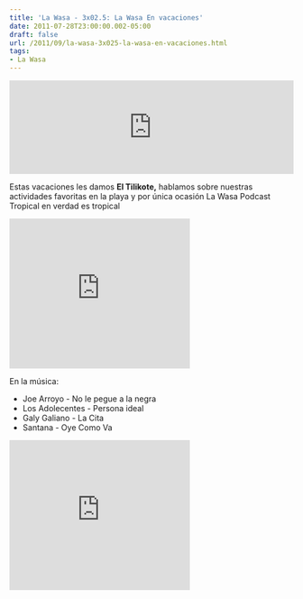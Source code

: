 ```yaml
---
title: 'La Wasa - 3x02.5: La Wasa En vacaciones'
date: 2011-07-28T23:00:00.002-05:00
draft: false
url: /2011/09/la-wasa-3x025-la-wasa-en-vacaciones.html
tags: 
- La Wasa
---
```


<iframe width="100%" height="166" scrolling="no" frameborder="no" src="https://w.soundcloud.com/player/?url=http%3A%2F%2Fapi.soundcloud.com%2Ftracks%2F85037782&amp;color=ff6600&amp;auto_play=false&amp;show_artwork=true"></iframe>

Estas vacaciones les damos **El Tilikote,** hablamos sobre nuestras actividades favoritas en la playa y por única ocasión La Wasa Podcast Tropical en verdad es tropical

  

  

  

<object class="BLOGGER-youtube-video" classid="clsid:D27CDB6E-AE6D-11cf-96B8-444553540000" codebase="http://download.macromedia.com/pub/shockwave/cabs/flash/swflash.cab#version=6,0,40,0" data-thumbnail-src="http://3.gvt0.com/vi/JiR1APoFXdc/0.jpg" height="266" width="320">
<param name="movie" value="http://www.youtube.com/v/JiR1APoFXdc&amp;fs=1&amp;source=uds">
<param name="bgcolor" value="#FFFFFF">
<embed width="320" height="266" src="http://www.youtube.com/v/JiR1APoFXdc&amp;fs=1&amp;source=uds" type="application/x-shockwave-flash">
</object>

  

En la música:  

*   Joe Arroyo  \- No le pegue a la negra
*   Los Adolecentes  \- Persona ideal
*   Galy Galiano  \- La Cita
*   Santana  \- Oye Como Va

<object class="BLOGGER-youtube-video" classid="clsid:D27CDB6E-AE6D-11cf-96B8-444553540000" codebase="http://download.macromedia.com/pub/shockwave/cabs/flash/swflash.cab#version=6,0,40,0" data-thumbnail-src="http://2.gvt0.com/vi/q3XSXvas7wY/0.jpg" height="266" width="320">
<param name="movie" value="http://www.youtube.com/v/q3XSXvas7wY&amp;fs=1&amp;source=uds">
<param name="bgcolor" value="#FFFFFF">
<embed width="320" height="266" src="http://www.youtube.com/v/q3XSXvas7wY&amp;fs=1&amp;source=uds" type="application/x-shockwave-flash">
</object>